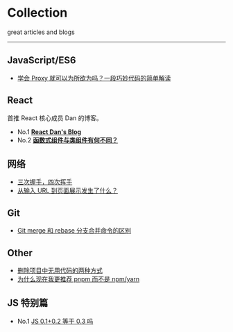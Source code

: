 # Collection

great articles and blogs

<hr/>

## JavaScript/ES6

- <a href="https://juejin.cn/post/6932295360274677773">学会 Proxy 就可以为所欲为吗？一段巧妙代码的简单解读</a>

## React

首推 React 核心成员 Dan 的博客。

- No.1 <a href="https://overreacted.io/">**React Dan's Blog**</a>
- No.2 <a href="https://overreacted.io/zh-hans/how-are-function-components-different-from-classes/">**函数式组件与类组件有何不同？**</a>

## 网络

- <a href="https://zhuanlan.zhihu.com/p/53374516">三次握手，四次挥手</a>
- <a href="https://juejin.cn/post/6931635435852529677#heading-14">从输入 URL 到页面展示发生了什么？</a>

## Git

- <a href="https://juejin.cn/post/6844903603694469134">Git merge 和 rebase 分支合并命令的区别</a>

## Other

- <a href="https://juejin.cn/post/6931994824845295630">删除项目中无用代码的两种方式</a>
- <a href="https://juejin.cn/post/6932046455733485575">为什么现在我更推荐 pnpm 而不是 npm/yarn</a>

## JS 特别篇

- No.1 <a href="https://juejin.cn/post/6927217000112455687">JS 0.1+0.2 等于 0.3 吗</a>
